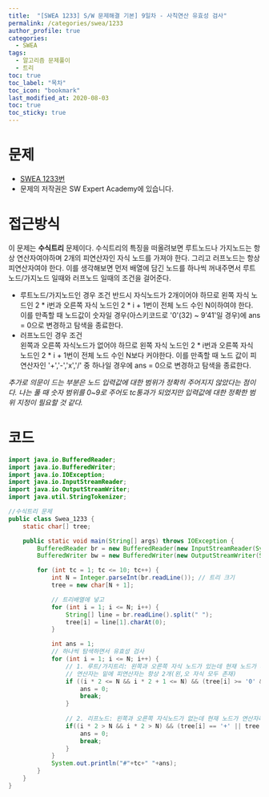 ```yaml
---
title:  "[SWEA 1233] S/W 문제해결 기본] 9일차 - 사칙연산 유효성 검사"
permalink: /categories/swea/1233
author_profile: true
categories:
  - SWEA
tags:
  - 알고리즘 문제풀이
  - 트리
toc: true
toc_label: "목차"
toc_icon: "bookmark"
last_modified_at: 2020-08-03
toc: true
toc_sticky: true
---
```

# 문제
* [SWEA 1233번](https://swexpertacademy.com/main/code/problem/problemDetail.do?contestProbId=AV141176AIwCFAYD)
* 문제의 저작권은 SW Expert Academy에 있습니다.  

# 접근방식 
이 문제는 **수식트리** 문제이다. 수식트리의 특징을 떠올려보면 루트노드나 가지노드는 항상 연산자여야하며 2개의 피연산자인 자식 노드를 가져야 한다. 그리고 러프노드는 항상 피연산자여야 한다. 이를 생각해보면 먼저 배열에 담긴 노드를 하나씩 꺼내주면서 루트노드/가지노드 일때와 러프노드 일때의 조건을 걸어준다.  
* 루트노드/가지노드인 경우 조건
반드시 자식노드가 2개이어야 하므로 왼쪽 자식 노드인 2 * i번과 오른쪽 자식 노드인 2 * i + 1번이 전체 노드 수인 N이하여야 한다. 이를 만족할 때 노드값이 숫자일 경우(아스키코드로 '0'(32) ~ 9'41'일 경우)에 ans = 0으로 변경하고 탐색을 종료한다.  
* 러프노드인 경우 조건  
왼쪽과 오른쪽 자식노드가 없어야 하므로 왼쪽 자식 노드인 2 * i번과 오른쪽 자식 노드인 2 * i + 1번이 전체 노드 수인 N보다 커야한다. 이를 만족할 때 노드 값이 피연산자인 '+','-','x','/' 중 하나일 경우에 ans = 0으로 변경하고 탐색을 종료한다.
  
_추가로 의문이 드는 부분은 노드 입력값에 대한 범위가 정확히 주어지지 않았다는 점이다. 나는 풀 때 숫자 범위를 0~9로 주어도 tc통과가 되었지만 입력값에 대한 정확한 범위 지정이 필요할 것 같다._  

# 코드
```java
import java.io.BufferedReader;
import java.io.BufferedWriter;
import java.io.IOException;
import java.io.InputStreamReader;
import java.io.OutputStreamWriter;
import java.util.StringTokenizer;

//수식트리 문제
public class Swea_1233 {
	static char[] tree;

	public static void main(String[] args) throws IOException {
		BufferedReader br = new BufferedReader(new InputStreamReader(System.in));
		BufferedWriter bw = new BufferedWriter(new OutputStreamWriter(System.out));

		for (int tc = 1; tc <= 10; tc++) {
			int N = Integer.parseInt(br.readLine()); // 트리 크기
			tree = new char[N + 1];

			// 트리배열에 넣고
			for (int i = 1; i <= N; i++) {
				String[] line = br.readLine().split(" ");
				tree[i] = line[1].charAt(0);
			}

			int ans = 1;
			// 하나씩 탐색하면서 유효성 검사
			for (int i = 1; i <= N; i++) {
				// 1. 루트/가지트리: 왼쪽과 오른쪽 자식 노드가 있는데 현재 노드가 피연산자라면
				// 연산자는 밑에 피연산자는 항상 2개(왼,오 자식 모두 존재)
				if ((i * 2 <= N && i * 2 + 1 <= N) && (tree[i] >= '0' && tree[i] <= '9')) {
					ans = 0;
					break;
				}
				
				// 2. 리프노드: 왼쪽과 오른쪽 자식노드가 없는데 현재 노드가 연산자라면
				if((i * 2 > N && i * 2 > N) && (tree[i] == '+' || tree[i] == '-' || tree[i] == '*' || tree[i] == 'x')) {
					ans = 0;
					break;
				}
			}
			System.out.println("#"+tc+" "+ans);
		}
	}
}
```